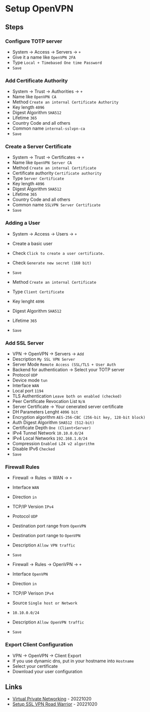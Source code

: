 # Setup OpenVPN

## Steps

### Configure TOTP server

* System -> Access -> Servers -> `+`
* Give it a name like `OpenVPN 2FA`
* Type `Local + Timebased One time Password`
* `Save`

### Add Certificate Authority

* System -> Trust -> Authorities -> `+`
* Name like `OpenVPN CA`
* Method `Create an internal Certificate Authority`
* Key length `4096`
* Digest Algorithm `SHA512`
* Lifetime `365`
* Country Code and all others
* Common name `internal-sslvpn-ca`
* `Save`

### Create a Server Certificate

* System -> Trust -> Certificates -> `+`
* Name like `OpenVPN Server CA`
* Method `Create an internal Certificate`
* Certificate authority `Certificate authority`
* Type `Server Certificate`
* Key length `4096`
* Digest Algorithm `SHA512`
* Lifetime `365`
* Country Code and all others
* Common name `SSLVPN Server Certificate`
* `Save`

### Adding a User

* System -> Access -> Users -> `+`
* Create a basic user 
* Check `Click to create a user certificate. `
* Check `Generate new secret (160 bit)`
* `Save`

* Method `Create an internal Certificate`
* Type `Client Certificate`
* Key lenght `4096`
* Digest Algorithm `SHA512`
* Lifetime `365`
* `Save`

### Add SSL Server

* VPN -> OpenVPN -> Servers -> `Add`
* Description `My SSL VPN Server`
* Server Mode `Remote Access (SSL/TLS + User Auth`
* Backend for authentication -> Select your TOTP server
* Protocol `UDP`
* Device mode `tun`
* Interface `WAN`
* Local port `1194`
* TLS Authentication `Leave both on enabled (checked)`
* Peer Certificate Revocation List `N/A`
* Server Certificate -> Your cenerated server certificate
* DH Parameters Lenght `4096 bit`
* Encryption algorithm `AES-256-CBC (256-bit key, 128-bit block)`
* Auth Digest Algorithm `SHA512 (512-bit)`
* Certificate Depth `One (Client+Server)`
* IPv4 Tunnel Network `10.10.0.0/24`
* IPv4 Local Networks `192.168.1.0/24`
* Compression `Enabled LZ4 v2 algorithm`
* Disable IPv6 `Checked`
* `Save`

### Firewall Rules

* Firewall -> Rules -> WAN -> `+`
* Interface `WAN`
* Direction `in`
* TCP/IP Version `IPv4`
* Protocol `UDP`
* Destination port range from `OpenVPN`
* Destination port range to `OpenVPN`
* Description `Allow VPN traffic`
* `Save`

* Firewall -> Rules -> OpenVPN -> `+`
* Interface `OpenVPN`
* Direction `in`
* TCP/IP Verison `IPv4`
* Source `Single host or Network`
* `10.10.0.0/24`
* Description `Allow OpenVPN traffic`
* `Save`

### Export Client Configuration

* VPN -> OpenVPN -> Client Export
* If you use dynamic dns, put in your hostname into `Hostname`
* Select your certificate
* Download your user configuration

## Links

* [Virtual Private Networking](https://docs.opnsense.org/manual/vpnet.html]) - 20221020
* [Setup SSL VPN Road Warrior](https://docs.opnsense.org/manual/how-tos/sslvpn_client.html) - 20221020

